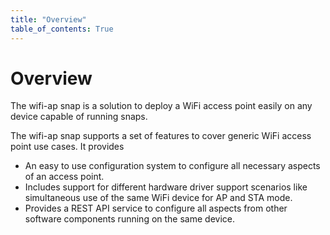 ```yaml
---
title: "Overview"
table_of_contents: True
---
```


# Overview

The wifi-ap snap is a solution to deploy a WiFi access point easily on any
device capable of running snaps.

The wifi-ap snap supports a set of features to cover generic WiFi access point use cases. It provides

 * An easy to use configuration system to configure all necessary aspects of an access point.
 * Includes support for different hardware driver support scenarios like simultaneous use of the same WiFi device for AP and STA mode.
 * Provides a REST API service to configure all aspects from other software components running on the same device.
